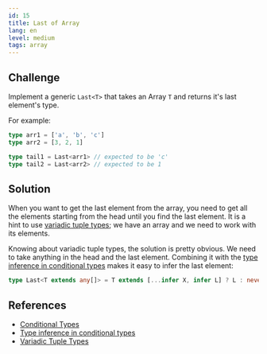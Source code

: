 ```yaml
---
id: 15
title: Last of Array
lang: en
level: medium
tags: array
---
```


## Challenge

Implement a generic `Last<T>` that takes an Array `T` and returns it's last element's type.

For example:

```ts
type arr1 = ['a', 'b', 'c']
type arr2 = [3, 2, 1]

type tail1 = Last<arr1> // expected to be 'c'
type tail2 = Last<arr2> // expected to be 1
```

## Solution

When you want to get the last element from the array, you need to get all the elements starting from the head until you find the last element.
It is a hint to use [variadic tuple types](https://www.typescriptlang.org/docs/handbook/release-notes/typescript-4-0.html#variadic-tuple-types); we have an array and we need to work with its elements.

Knowing about variadic tuple types, the solution is pretty obvious.
We need to take anything in the head and the last element.
Combining it with the [type inference in conditional types](https://www.typescriptlang.org/docs/handbook/advanced-types.html#type-inference-in-conditional-types) makes it easy to infer the last element:

```ts
type Last<T extends any[]> = T extends [...infer X, infer L] ? L : never;
```

## References

- [Conditional Types](https://www.typescriptlang.org/docs/handbook/2/conditional-types.html)
- [Type inference in conditional types](https://www.typescriptlang.org/docs/handbook/advanced-types.html#type-inference-in-conditional-types)
- [Variadic Tuple Types](https://www.typescriptlang.org/docs/handbook/release-notes/typescript-4-0.html#variadic-tuple-types)
